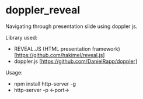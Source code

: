 # doppler_reveal
Navigating through presentation slide using doppler js.

Library used:
- REVEAL.JS (HTML presentation framework)[https://github.com/hakimel/reveal.js]
- doppler.js [https://github.com/DanielRapp/doppler]

Usage:
- npm install http-server -g
- http-server -p <-port->
